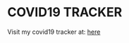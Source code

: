 # COVID19 TRACKER
Visit my covid19 tracker at: [here](https://thevuong8000.github.io/covid19-tracker/)
